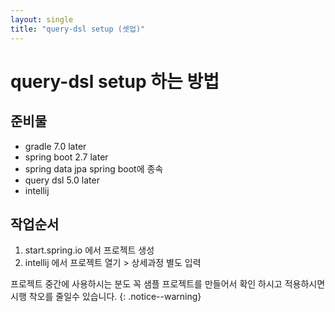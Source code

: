 ```yaml
---
layout: single
title: "query-dsl setup (셋업)"
---
```


# query-dsl setup 하는 방법

## 준비물
- gradle 7.0 later
- spring boot 2.7 later
- spring data jpa spring boot에 종속
- query dsl 5.0 later
- intellij

## 작업순서
1. start.spring.io 에서 프로젝트 생성
2. intellij 에서 프로젝트 열기 > 상세과정 별도 입력


프로젝트 중간에 사용하시는 분도 꼭 샘플 프로젝트를 만들어서 확인 하시고 적용하시면 시행 착오를 줄일수 있습니다.
{: .notice--warning}